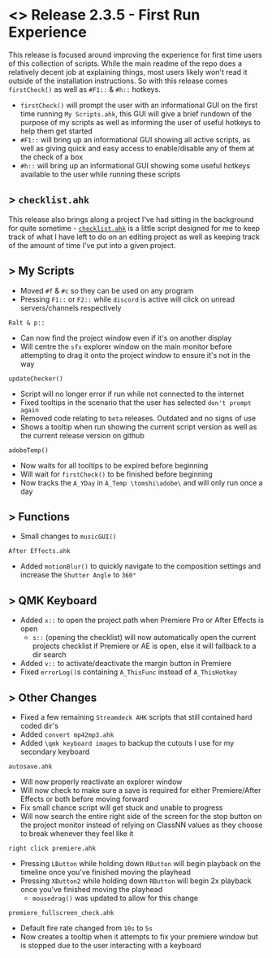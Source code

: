 # <> Release 2.3.5 - First Run Experience
This release is focused around improving the experience for first time users of this collection of scripts. While the main readme of the repo does a relatively decent job at explaining things, most users likely won't read it outside of the installation instructions. So with this release comes `firstCheck()` as well as `#F1::` & `#h::` hotkeys.

- `firstCheck()` will prompt the user with an informational GUI on the first time running `My Scripts.ahk`, this GUI will give a brief rundown of the purpose of my scripts as well as informing the user of useful hotkeys to help them get started
- `#F1::` will bring up an informational GUI showing all active scripts, as well as giving quick and easy access to enable/disable any of them at the check of a box
- `#h::` will bring up an informational GUI showing some useful hotkeys available to the user while running these scripts

## > `checklist.ahk`
This release also brings along a project I've had sitting in the background for quite sometime - [`checklist.ahk`](https://github.com/Tomshiii/ahk/blob/main/checklist.ahk) is a little script designed for me to keep track of what I have left to do on an editing project as well as keeping track of the amount of time I've put into a given project.

## > My Scripts
- Moved `#f` & `#c` so they can be used on any program
- Pressing `F1::` or `F2::` while `discord` is active will click on unread servers/channels respectively

`Ralt & p::`
- Can now find the project window even if it's on another display
- Will centre the `sfx` explorer window on the main monitor before attempting to drag it onto the project window to ensure it's not in the way

`updateChecker()`
- Script will no longer error if run while not connected to the internet
- Fixed tooltips in the scenario that the user has selected `don't prompt again`
- Removed code relating to `beta` releases. Outdated and no signs of use
- Shows a tooltip when run showing the current script version as well as the current release version on github

`adobeTemp()`
- Now waits for all tooltips to be expired before beginning
- Will wait for `firstCheck()` to be finished before beginning
- Now tracks the `A_YDay` in `A_Temp \tomshi\adobe\` and will only run once a day

## > Functions
- Small changes to `musicGUI()`

`After Effects.ahk`
- Added `motionBlur()` to quickly navigate to the composition settings and increase the `Shutter Angle` to `360°`

## > QMK Keyboard
- Added `x::` to open the project path when Premiere Pro or After Effects is open
    - `s::` (opening the checklist) will now automatically open the current projects checklist if Premiere or AE is open, else it will fallback to a dir search
- Added `v::` to activate/deactivate the margin button in Premiere
- Fixed `errorLog()`s containing `A_ThisFunc` instead of `A_ThisHotkey`

## > Other Changes
- Fixed a few remaining `Streamdeck AHK` scripts that still contained hard coded dir's
- Added `convert mp42mp3.ahk`
- Added `\qmk keyboard images` to backup the cutouts I use for my secondary keyboard

`autosave.ahk`
- Will now properly reactivate an explorer window
- Will now check to make sure a save is required for either Premiere/After Effects or both before moving forward
- Fix small chance script will get stuck and unable to progress
- Will now search the entire right side of the screen for the stop button on the project monitor instead of relying on ClassNN values as they choose to break whenever they feel like it

`right click premiere.ahk`
- Pressing `LButton` while holding down `RButton` will begin playback on the timeline once you've finished moving the playhead
- Pressing `XButton2` while holding down `RButton` will begin 2x playback once you've finished moving the playhead
    - `mousedrag()` was updated to allow for this change

`premiere_fullscreen_check.ahk`
- Default fire rate changed from `10s` to `5s`
- Now creates a tooltip when it attempts to fix your premiere window but is stopped due to the user interacting with a keyboard